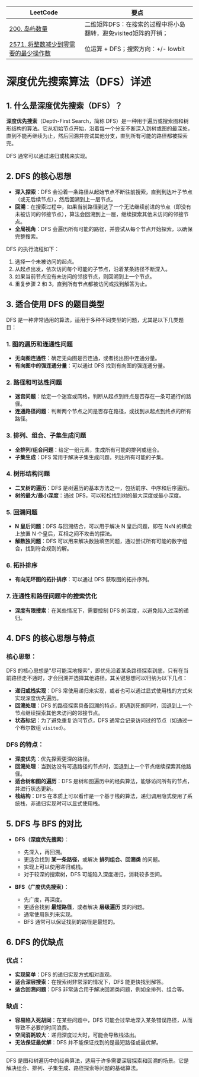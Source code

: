 | LeetCode | 要点 |
| ----------- | ----------- |
|[200. 岛屿数量][github-leetcode-0200]|二维矩阵DFS：在搜索的过程中将小岛翻转，避免visited矩阵的开销；|
| [2571. 将整数减少到零需要的最少操作数][github-leetcode-2571] |位运算 + DFS；搜索方向：+/- lowbit|


# 深度优先搜索算法（DFS）详述

## 1. 什么是深度优先搜索（DFS）？

**深度优先搜索**（Depth-First Search，简称 DFS）是一种用于遍历或搜索图和树形结构的算法。它从初始节点开始，沿着每一个分支不断深入到树或图的最深处，直到不能再继续为止，然后回溯并尝试其他分支，直到所有可能的路径都被探索完。

DFS 通常可以通过递归或栈来实现。

## 2. DFS 的核心思想

- **深入探索**：DFS 会沿着一条路径从起始节点不断往前搜索，直到到达叶子节点（或无后续节点），然后回溯到上一层节点。
- **回溯**：在搜索过程中，如果当前路径到达了一个无法继续前进的节点（即没有未被访问的邻接节点），算法会回溯到上一层，继续探索其他未访问的邻接节点。
- **全局视角**：DFS 会遍历所有可能的路径，并尝试从每个节点开始探索，以确保完整搜索。

DFS 的执行流程如下：
1. 选择一个未被访问的起点。
2. 从起点出发，依次访问每个可能的子节点，沿着某条路径不断深入。
3. 如果当前节点没有未访问的邻接节点，则回溯到上一个节点。
4. 重复步骤 2 和 3，直到所有节点都被访问或找到解答为止。

## 3. 适合使用 DFS 的题目类型

DFS 是一种非常通用的算法，适用于多种不同类型的问题，尤其是以下几类题目：

### 1. **图的遍历和连通性问题**
   - **无向图连通性**：确定无向图是否连通，或者找出图中连通分量。
   - **有向图中的强连通分量**：可以通过 DFS 找到有向图的强连通分量。

### 2. **路径和可达性问题**
   - **迷宫问题**：给定一个迷宫或网格，判断从起点到终点是否存在一条可通行的路径。
   - **连通路径问题**：判断两个节点之间是否存在路径，或找到从起点到终点的所有路径。

### 3. **排列、组合、子集生成问题**
   - **全排列/组合问题**：给定一组元素，生成所有可能的排列或组合。
   - **子集生成**：DFS 常用于解决子集生成问题，列出所有可能的子集。

### 4. **树形结构问题**
   - **二叉树的遍历**：DFS 是树遍历的基本方法之一，包括前序、中序和后序遍历。
   - **树的最大/最小深度**：通过 DFS，可以轻松找到树的最大深度或最小深度。

### 5. **回溯问题**
   - **N 皇后问题**：DFS 与回溯结合，可以用于解决 N 皇后问题，即在 NxN 的棋盘上放置 N 个皇后，互相之间不攻击的摆法。
   - **解数独问题**：DFS 可以用来解决数独填空问题，通过尝试所有可能的数字组合，找到符合规则的解。

### 6. **拓扑排序**
   - **有向无环图的拓扑排序**：可以通过 DFS 获取图的拓扑序列。

### 7. **连通性和路径问题中的搜索优化**
   - **深度有限搜索**：在某些情况下，需要控制 DFS 的深度，以避免陷入过深的递归。

## 4. DFS 的核心思想与特点

### **核心思想**：
DFS 的核心思想是"尽可能深地搜索"，即优先沿着某条路径探索到底，只有在当前路径走不通时，才会回溯并选择其他路径。其关键思想可以归纳为以下几点：
- **递归或栈实现**：DFS 常使用递归来实现，或者也可以通过显式使用栈的方式来实现深度优先遍历。
- **回溯处理**：DFS 的路径探索具备回溯的特点，即遇到死胡同时，回退到上一个节点继续探索其他未访问的邻接节点。
- **状态标记**：为了避免重复访问节点，DFS 通常会记录访问过的节点（如通过一个布尔数组 `visited`）。

### **DFS 的特点**：
- **深度优先**：优先探索更深的路径。
- **回溯处理**：当到达没有可选路径的节点时，回退到上一个节点继续探索其他路径。
- **适合树和图的遍历**：DFS 是树和图遍历中的经典算法，能够访问所有的节点，并进行状态更新。
- **栈结构**：DFS 在本质上可以看作是一个基于栈的算法，递归调用隐式使用了系统栈，非递归实现时可以显式使用栈。

## 5. DFS 与 BFS 的对比

- **DFS（深度优先搜索）**：
  - 先深入，再回溯。
  - 更适合找到 **某一条路径**，或解决 **排列组合、回溯类** 的问题。
  - 实现上可以使用递归或栈。
  - 对于较深的搜索树，DFS 可能陷入深度递归，消耗较多空间。

- **BFS（广度优先搜索）**：
  - 先广度，再深度。
  - 更适合找到 **最短路径**，或者解决 **层级遍历** 类的问题。
  - 通常使用队列来实现。
  - BFS 通常可以保证找到的路径是最短的。

## 6. DFS 的优缺点

### **优点**：
- **实现简单**：DFS 的递归实现方式相对直观。
- **适合深层搜索**：在搜索树非常深的情况下，DFS 能更快找到解答。
- **适合回溯问题**：DFS 非常适合用于解决回溯类问题，例如全排列、组合等。

### **缺点**：
- **容易陷入死胡同**：在某些问题中，DFS 可能会过早地深入某条错误路径，从而导致不必要的时间浪费。
- **空间消耗较大**：递归深度过大时，可能会导致栈溢出。
- **无法保证最优解**：DFS 并不能保证找到的是最短路径或最优解。

---

DFS 是图和树遍历中的经典算法，适用于许多需要深层探索和回溯的场景。它是解决组合、排列、子集生成、路径探索等问题的基础算法。


[github-leetcode-2571]: ../../2571.%20Minimum%20Operations%20to%20Reduce/2571_minOperations.h
[github-leetcode-0200]: ../../0200.%20Number%20of%20Islands/0200_numIslands.h
